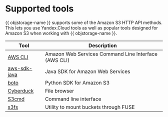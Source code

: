 # Supported tools

{{ objstorage-name }} supports some of the Amazon S3 HTTP API methods. This lets you use Yandex.Cloud tools as well as popular tools designed for Amazon S3  when working with {{ objstorage-name }}.

| Tool | Description |
| ----- | ----- |
| [AWS CLI](aws-cli.md) | Amazon Web Services Command Line Interface (AWS CLI) |
| [aws-sdk-java](aws-sdk-java.md) | Java SDK for Amazon Web Services |
| [boto](boto.md) | Python SDK for Amazon S3 |
| [Cyberduck](cyberduck.md) | File browser |
| [S3cmd](s3cmd.md) | Command line interface |
| [s3fs](s3fs.md) | Utility to mount buckets through FUSE |

